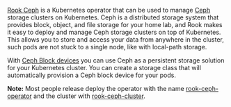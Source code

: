 [Rook Ceph](https://rook.io/docs/rook/) is a Kubernetes operator that can be used to manage [Ceph](https://docs.ceph.com/) storage clusters on Kubernetes. Ceph is a distributed storage system that provides block, object, and file storage for your home lab, and Rook makes it easy to deploy and manage Ceph storage clusters on top of Kubernetes. This allows you to store and access your data from anywhere in the cluster, such pods are not stuck to a single node, like with local-path storage.

With [Ceph Block devices](https://docs.ceph.com/en/latest/rbd/rbd-kubernetes/) you can use Ceph as a persistent storage solution for your Kubernetes cluster. You can create a storage class that will automatically provision a Ceph block device for your pods.

**Note:** Most people release deploy the operator with the name [rook-ceph-operator](./charts.rook.io-release-rook-ceph-rook-ceph-operator) and the cluster with [rook-ceph-cluster](./charts.rook.io-release-rook-ceph-cluster).